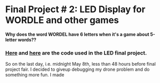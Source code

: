 # Final Project # 2: LED Display for WORDLE and other games

**Why does the word WORDEL have 6 letters when it's a game about 5-letter words??**

### [Here]("https://github.com/yaosarayin/Arduino/tree/main/LEDTest") and [here]("https://github.com/yaosarayin/Arduino/tree/main/LEDMatrix") are the code used in the LED final project.

So on the last day, i.e. midnight May 8th, less than 48 hours before final project fair. I decided to giveup debugging my drone problem and do something more fun. I made 



